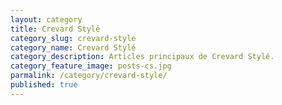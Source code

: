 ```yaml
---
layout: category
title: Crevard Stylé
category_slug: crevard-style
category_name: Crevard Stylé
category_description: Articles principaux de Crevard Stylé.
category_feature_image: posts-cs.jpg
parmalink: /category/crevard-style/
published: true
---
```

